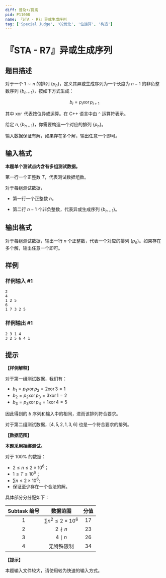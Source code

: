 ```yaml
---
diff: 普及+/提高
pid: P11008
name: 『STA - R7』异或生成序列
tag: ['Special Judge', 'O2优化', '位运算', '构造']
---
```

# 『STA - R7』异或生成序列
## 题目描述

对于一个 $1 \sim n$ 的排列 $\{p_n\}$，定义其异或生成序列为一个长度为 $n - 1$ 的非负整数序列 $\{b_{n - 1}\}$，按如下方式生成：

$$b_i = p_i \operatorname{xor} p_{i + 1}$$

其中 $\operatorname{xor}$ 代表按位异或运算。在 C++ 语言中由 `^` 运算符表示。

给定 $n, \{b_{n - 1}\}$，你需要构造一个对应的排列 $\{p_n\}$。

输入数据保证有解，如果存在多个解，输出任意一个即可。
## 输入格式

**本题单个测试点内含有多组测试数据。**

第一行一个正整数 $T$，代表测试数据组数。

对于每组测试数据，

- 第一行一个正整数 $n$。

- 第二行 $n - 1$ 个非负整数，代表异或生成序列 $\{b_{n - 1}\}$。
## 输出格式

对于每组测试数据，输出一行 $n$ 个正整数，代表一个对应的排列 $\{p_n\}$。如果存在多个解，输出任意一个即可。
## 样例

### 样例输入 #1
```
2
4
1 2 5
6
1 7 3 2 5

```
### 样例输出 #1
```
2 3 1 4
3 2 5 6 4 1

```
## 提示

**【样例解释】**

对于第一组测试数据，我们有：

- $b_1 = p_1 \operatorname{xor} p_2 = 2 \operatorname{xor} 3 = 1$
- $b_2 = p_2 \operatorname{xor} p_3 = 3 \operatorname{xor} 1 = 2$
- $b_3 = p_3 \operatorname{xor} p_4 = 1 \operatorname{xor} 4 = 5$

因此得到的 $b$ 序列和输入中的相同，进而该排列符合要求。

对于第二组测试数据，$[4,5,2,1,3,6]$ 也是一个符合要求的排列。

**【数据范围】**

**本题采用捆绑测试。**

对于 $100\%$ 的数据：

- $2 \le n \le 2 \times 10^6$；
- $1 \le T \le 10^6$；
- $\sum n \le 2 \times 10^6$;
- 保证至少存在一个合法的解。

具体部分分分配如下：

|Subtask 编号|数据范围|分值|
|:--------:|:--------:|:--------:|
|1|$\sum n^2 \le 2 \times 10^6$|$17$|
|2|$2 \nmid n$|$23$|
|3|$4 \mid n$|$26$|
|4|无特殊限制|$34$|


**【提示】**

本题输入文件较大，请使用较为快速的输入方式。
